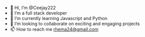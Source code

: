 - 👋 Hi, I’m @Ceejay222
- 👀 I’m a full stack developer
- 🌱 I’m currently learning Javascript and Python
- 💞️ I’m looking to collaborate on exciting and engaging projects
- 📫 How to reach me rhema24@gmail.com

<!---
Ceejay222/Ceejay222 is a ✨ special ✨ repository because its `README.md` (this file) appears on your GitHub profile.
You can click the Preview link to take a look at your changes.
--->
